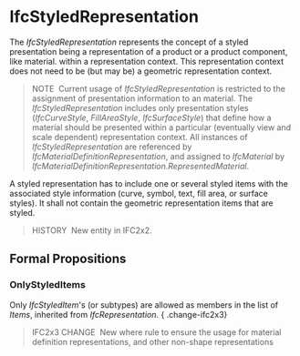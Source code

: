 # IfcStyledRepresentation

The _IfcStyledRepresentation_ represents the concept of a styled presentation being a representation of a product or a product component, like material. within a representation context. This representation context does not need to be (but may be) a geometric representation context.

> NOTE&nbsp; Current usage of _IfcStyledRepresentation_ is restricted to the assignment of presentation information to an material. The _IfcStyledRepresentation_ includes only presentation styles (_IfcCurveStyle_, _FillAreaStyle_, _IfcSurfaceStyle_) that define how a material should be presented within a particular (eventually view and scale dependent) representation context. All instances of _IfcStyledRepresentation_ are referenced by _IfcMaterialDefinitionRepresentation_, and assigned to _IfcMaterial_ by _IfcMaterialDefinitionRepresentation.RepresentedMaterial_.

A styled representation has to include one or several styled items with the associated style information (curve, symbol, text, fill area, or surface styles). It shall not contain the geometric representation items that are styled.

> HISTORY&nbsp; New entity in IFC2x2.

## Formal Propositions

### OnlyStyledItems
Only _IfcStyledItem_'s (or subtypes) are allowed as members in the list of _Items_, inherited from _IfcRepresentation_.
{ .change-ifc2x3}
> IFC2x3 CHANGE&nbsp; New where rule to ensure the usage for material definition representations, and other non-shape representations
